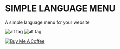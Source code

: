 # SIMPLE LANGUAGE MENU

A simple language menu for your website.

![alt tag](https://user-images.githubusercontent.com/64897642/268436842-031e7eda-9773-41cf-a20d-b2ac3285bfb4.PNG)  ![alt tag](https://user-images.githubusercontent.com/64897642/268436841-59853e3d-31ec-4176-8164-ae9fd01688a9.PNG)



<a href="https://www.buymeacoffee.com/Ethanol62" target="_blank"><img src="https://www.buymeacoffee.com/assets/img/custom_images/yellow_img.png" alt="Buy Me A Coffee" style="height: auto !important;width: auto !important;" ></a>

